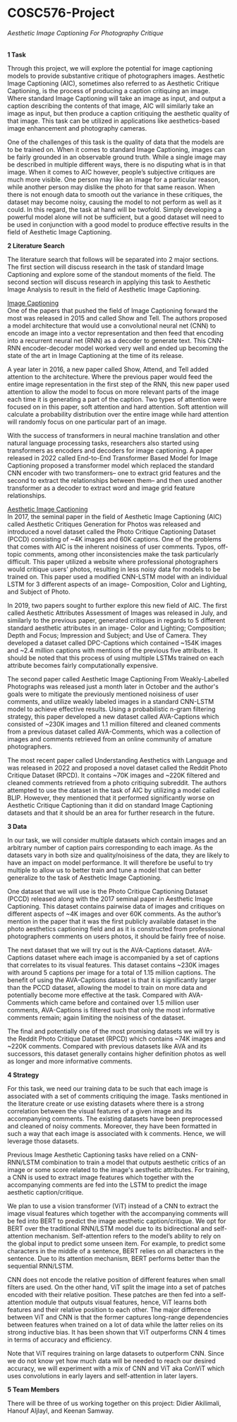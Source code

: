 # COSC576-Project
###### Aesthetic Image Captioning For Photography Critique


**1 Task**

Through this project, we will explore the potential for image captioning models to provide substantive critique of photographers images. Aesthetic Image Captioning (AIC), sometimes also referred to as Aesthetic Critique Captioning, is the process of producing a caption critiquing an image. Where standard Image Captioning will take an image as input, and output a caption describing the contents of that image, AIC will similarly take an image as input, but then produce a caption critiquing the aesthetic quality of that image.  This task can be utilized in applications like aesthetics-based image enhancement and photography cameras.

One of the challenges of this task is the quality of data that the models are to be trained on. When it comes to standard Image Captioning, images can be fairly grounded in an observable ground truth. While a single image may be described in multiple different ways, there is no disputing what is in that image. When it comes to AIC however, people’s subjective critiques are much more visible. One person may like an image for a particular reason, while another person may dislike the photo for that same reason. When there is not enough data to smooth out the variance in these critiques, the dataset may become noisy, causing the model to not perform as well as it could. In this regard, the task at hand will be twofold. Simply developing a powerful model alone will not be sufficient, but a good dataset will need to be used in conjunction with a good model to produce effective results in the field of Aesthetic Image Captioning. 

**2 Literature Search**

The literature search that follows will be separated into 2 major sections. The first section will discuss research in the task of standard Image Captioning and explore some of the standout moments of the field. The second section will discuss research in applying this task to Aesthetic Image Analysis to result in the field of Aesthetic Image Captioning. 

<ins>Image Captioning</ins><br>
One of the papers that pushed the field of Image Captioning forward the most was released in 2015 and called Show and Tell. The authors proposed a model architecture that would use a convolutional neural net (CNN) to encode an image into a vector representation and then feed that encoding into a recurrent neural net (RNN) as a decoder to generate text. This CNN-RNN encoder-decoder model worked very well and ended up becoming the state of the art in Image Captioning at the time of its release. 

A year later in 2016, a new paper called Show, Attend, and Tell added attention to the architecture. Where the previous paper would feed the entire image representation in the first step of the RNN, this new paper used attention to allow the model to focus on more relevant parts of the image each time it is generating a part of the caption. Two types of attention were focused on in this paper, soft attention and hard attention. Soft attention will calculate a probability distribution over the entire image while hard attention will randomly focus on one particular part of an image.

With the success of transformers in neural machine translation and other natural language processing tasks, researchers also started using transformers as encoders and decoders for image captioning. A paper released in 2022 called End-to-End Transformer Based Model for Image Captioning proposed a transformer model which replaced the standard CNN encoder with two transformers– one to extract grid features and the second to extract the relationships between them– and then used another transformer as a decoder to extract word and image grid feature relationships.

<ins>Aesthetic Image Captioning</ins><br>
In 2017, the seminal paper in the field of Aesthetic Image Captioning (AIC) called Aesthetic Critiques Generation for Photos was released and introduced a novel dataset called the Photo Critique Captioning Dataset (PCCD) consisting of ~4K images and 60K captions. One of the problems that comes with AIC is the inherent noisiness of user comments. Typos, off-topic comments, among other inconsistencies make the task particularly difficult. This paper utilized a website where professional photographers would critique users' photos, resulting in less noisy data for models to be trained on. This paper used a modified CNN-LSTM model with an individual LSTM for 3 different aspects of an image- Composition, Color and Lighting, and Subject of Photo.

In 2019, two papers sought to further explore this new field of AIC. The first called Aesthetic Attributes Assessment of Images was released in July, and similarly to the previous paper, generated critiques in regards to 5 different standard aesthetic attributes in an image- Color and Lighting; Composition; Depth and Focus; Impression and Subject; and Use of Camera. They developed a dataset called DPC-Captions which contained ~154K images and ~2.4 million captions with mentions of the previous five attributes. It should be noted that this process of using multiple LSTMs trained on each attribute becomes fairly computationally expensive.

The second paper called Aesthetic Image Captioning From Weakly-Labelled Photographs was released just a month later in October and the author's goals were to mitigate the previously mentioned noisiness of user comments, and utilize weakly labeled images in a standard CNN-LSTM model to achieve effective results. Using a probabilistic n-gram filtering strategy, this paper developed a new dataset called AVA-Captions which consisted of ~230K images and 1.1 million filtered and cleaned comments from a previous dataset called AVA-Comments, which was a collection of images and comments retrieved from an online community of amature photographers. 

The most recent paper called Understanding Aesthetics with Language and was released in 2022 and proposed a novel dataset called the Reddit Photo Critique Dataset (RPCD). It contains ~70K images and ~220K filtered and cleaned comments retrieved from a photo critiquing subreddit. The authors attempted to use the dataset in the task of AIC by utilizing a model called BLIP. However, they mentioned that it performed significantly worse on Aesthetic Critique Captioning than it did on standard Image Captioning datasets and that it should be an area for further research in the future.

**3 Data**

In our task, we will consider multiple datasets which contain images and an arbitrary number of caption pairs corresponding to each image. As the datasets vary in both size and quality/noisiness of the data, they are likely to have an impact on model performance. It will therefore be useful to try multiple to allow us to better train and tune a model that can better generalize to the task of Aesthetic Image Captioning.

One dataset that we will use is the Photo Critique Captioning Dataset (PCCD) released along with the 2017 seminal paper in Aesthetic Image Captioning. This dataset contains pairwise data of images and critiques on different aspects of ~4K images and over 60K comments. As the author’s mention in the paper that it was the first publicly available dataset in the photo aesthetics captioning field and as it is constructed from professional photographers comments on users photos, it should be fairly free of noise.

The next dataset that we will try out is the AVA-Captions dataset. AVA-Captions dataset where each image is accompanied by a set of captions that correlates to its visual features. This dataset contains ~230K images with around 5 captions per image for a total of 1.15 million captions. The benefit of using the AVA-Captions dataset is that it is significantly larger than the PCCD dataset, allowing the model to train on more data and potentially become more effective at the task. Compared with AVA-Comments which came before and contained over 1.5 million user comments, AVA-Captions is filtered such that only the most informative comments remain; again limiting the noisiness of the dataset.

The final and potentially one of the most promising datasets we will try is the Reddit Photo Critique Dataset (RPCD) which contains ~74K images and ~220K comments. Compared with previous datasets like AVA and its successors, this dataset generally contains higher definition photos as well as longer and more informative comments.

**4 Strategy**

For this task, we need our training data to be such that each image is associated with a set of comments critiquing the image. Tasks mentioned in the literature create or use existing datasets where there is a strong correlation between the visual features of a given image and its accompanying comments. The existing datasets have been preprocessed and cleaned of noisy comments. Moreover, they have been formatted in such a way that each image is associated with k comments. Hence, we will leverage those datasets.

Previous Image Aesthetic Captioning tasks have relied on a CNN-RNN/LSTM combination to train a model that outputs aesthetic critics of an image or some score related to the image's aesthetic attributes. For training, a CNN is used to extract image features which together with the accompanying comments are fed into the LSTM to predict the image aesthetic caption/critique. 

We plan to use a vision transformer (ViT) instead of a CNN to extract the image visual features which together with the accompanying comments will be fed into BERT to predict the image aesthetic caption/critique. We opt for BERT over the traditional RNN/LSTM model due to its bidirectional and self-attention mechanism. Self-attention refers to the model’s ability to rely on the global input to predict some unseen item. For example, to predict some characters in the middle of a sentence, BERT relies on all characters in the sentence. Due to its attention mechanism, BERT performs better than the sequential RNN/LSTM. 

CNN does not encode the relative position of different features when small filters are used. On the other hand, ViT split the image into a set of patches encoded with their relative position. These patches are then fed into a self-attention module that outputs visual features, hence, ViT learns both features and their relative position to each other. The major difference between ViT and CNN is that the former captures long-range dependencies between features when trained on a lot of data while the latter relies on its strong inductive bias. It has been shown that ViT outperforms CNN 4 times in terms of accuracy and efficiency. 

Note that ViT requires training on large datasets to outperform CNN. Since we do not know yet how much data will be needed to reach our desired accuracy, we will experiment with a mix of CNN and ViT aka ConViT which uses convolutions in early layers and self-attention in later layers.
 
**5 Team Members**

There will be three of us working together on this project: Didier Akilimali, Hanouf Aljlayl, and Keenan Samway.
